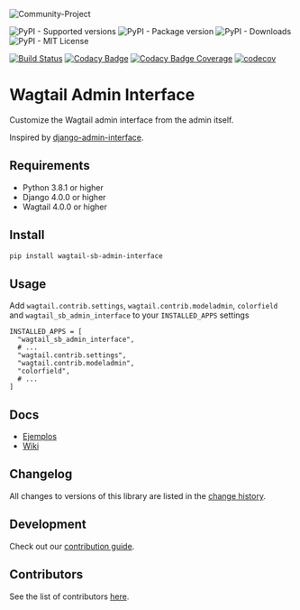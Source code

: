 ![Community-Project](https://gitlab.com/softbutterfly/open-source/open-source-office/-/raw/master/banners/softbutterfly-open-source--banner--community-project.png)

![PyPI - Supported versions](https://img.shields.io/pypi/pyversions/wagtail-sb-admin-interface)
![PyPI - Package version](https://img.shields.io/pypi/v/wagtail-sb-admin-interface)
![PyPI - Downloads](https://img.shields.io/pypi/dm/wagtail-sb-admin-interface)
![PyPI - MIT License](https://img.shields.io/pypi/l/wagtail-sb-admin-interface)

[![Build Status](https://www.travis-ci.org/softbutterfly/wagtail-sb-admin-interface.svg?branch=develop)](https://www.travis-ci.org/softbutterfly/wagtail-sb-admin-interface)
[![Codacy Badge](https://app.codacy.com/project/badge/Grade/e35e7095857b416696eb58a4ed5d9a15)](https://www.codacy.com/gh/softbutterfly/wagtail-sb-admin-interface/dashboard?utm_source=github.com&amp;utm_medium=referral&amp;utm_content=softbutterfly/wagtail-sb-admin-interface&amp;utm_campaign=Badge_Grade)
[![Codacy Badge Coverage](https://app.codacy.com/project/badge/Coverage/e35e7095857b416696eb58a4ed5d9a15)](https://www.codacy.com/gh/softbutterfly/wagtail-sb-admin-interface/dashboard?utm_source=github.com&utm_medium=referral&utm_content=softbutterfly/wagtail-sb-admin-interface&utm_campaign=Badge_Coverage)
[![codecov](https://codecov.io/gh/softbutterfly/wagtail-sb-admin-interface/branch/master/graph/badge.svg?token=pbqXUUOu1F)](https://codecov.io/gh/softbutterfly/wagtail-sb-admin-interface)

# Wagtail Admin Interface

Customize the Wagtail admin interface from the admin itself.

Inspired by [django-admin-interface](https://github.com/fabiocaccamo/django-admin-interface).

## Requirements

- Python 3.8.1 or higher
- Django 4.0.0 or higher
- Wagtail 4.0.0 or higher

## Install

```bash
pip install wagtail-sb-admin-interface
```

## Usage

Add `wagtail.contrib.settings`, `wagtail.contrib.modeladmin`, `colorfield` and `wagtail_sb_admin_interface` to your `INSTALLED_APPS` settings

```
INSTALLED_APPS = [
  "wagtail_sb_admin_interface",
  # ...
  "wagtail.contrib.settings",
  "wagtail.contrib.modeladmin",
  "colorfield",
  # ...
]
```

## Docs

- [Ejemplos](https://github.com/softbutterfly/wagtail-sb-admin-interface/wiki)
- [Wiki](https://github.com/softbutterfly/wagtail-sb-admin-interface/wiki)

## Changelog

All changes to versions of this library are listed in the [change history](CHANGELOG.md).

## Development

Check out our [contribution guide](CONTRIBUTING.md).

## Contributors

See the list of contributors [here](https://github.com/softbutterfly/wagtail-sb-admin-interface/graphs/contributors).
